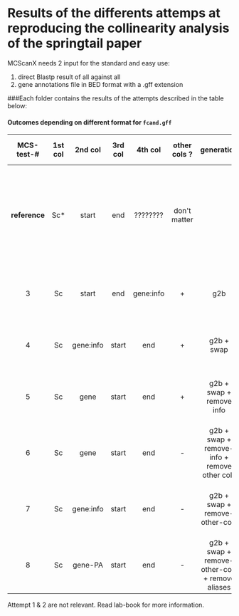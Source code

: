 # Results of the differents attemps at reproducing the collinearity analysis of the springtail paper

MCScanX needs 2 input for the standard and easy use:

1. direct Blastp result of all against all
2. gene annotations file in BED format with a .gff extension

###Each folder contains the results of the attempts described in the table below:


#### Outcomes depending on different format for `fcand.gff`

| MCS-test-# | 1st col | 2nd col | 3rd col | 4th col  | other cols ? | generation | # of alignments | # of collinear genes | # of all genes | comments |
|:-------------:|:-------:|:---------:|:-------:|:---------:|:------------:|:--------------------------------------------:|:---------------:|:--------------------:|:--------------:|:-----------------------------------------------------------------------------------------:|
| **reference** | Sc* | start | end | ???????? | don't matter |  | **55 ?** | **883** | **27'594 ?** | -assuming that # of alignments refers to syntenic blocs -assuming the number of all genes |
| 3 | Sc | start | end | gene:info | + | g2b | 0 | 0 | 224917 | does not work, but generates 162 empty html files |
| 4 | Sc | gene:info | start | end | + | g2b + swap | 14 | 207 | 314090 | works: the program needs a gff file in that order |
| 5 | Sc | gene | start | end | + | g2b + swap + remove info | 32 | 609 | 57468 | contains lots of duplicates, thus the loss in # of all genes |
| 6 | Sc | gene | start | end | - | g2b + swap + remove-info + remove other cols | 32 | 609 | 57468 | no difference to #5: other cols don't matter |
| 7 | Sc | gene:info | start | end | - | g2b + swap + remove-other-cols | 14 | 207 | 314090 | no difference to #4: other cols don't matter |
8 | Sc | gene-PA | start | end | - | g2b + swap + remove-other-cols + remove aliases | **54** | **871** | **28734** | creates a .tandem file - closest to the actual results yet

Attempt 1 & 2 are not relevant. Read lab-book for more information.